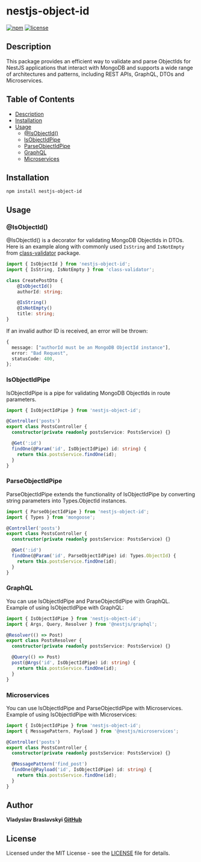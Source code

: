# nestjs-object-id

[![npm](https://img.shields.io/npm/v/nestjs-object-id.svg)](https://www.npmjs.com/package/nestjs-object-id)
[![license](https://img.shields.io/github/license/vlbras/nestjs-object-id.svg)](https://www.npmjs.com/package/nestjs-object-id)

## Description

This package provides an efficient way to validate and parse ObjectIds for NestJS applications that interact with MongoDB and supports a wide range of architectures and patterns, including REST APIs, GraphQL, DTOs and Microservices.

## Table of Contents

- [Description](#description)
- [Installation](#installation)
- [Usage](#usage)
  - [@IsObjectId()](#isobjectid)
  - [IsObjectIdPipe](#isobjectidpipe)
  - [ParseObjectIdPipe](#parseobjectidpipe)
  - [GraphQL](#graphql)
  - [Microservices](#microservices)

## Installation

```
npm install nestjs-object-id
```

## Usage

### @IsObjectId()
@IsObjectId() is a decorator for validating MongoDB ObjectIds in DTOs.        
Here is an example along with commonly used `IsString` and `IsNotEmpty` from [class-validator](https://github.com/typestack/class-validator) package.

```ts
import { IsObjectId } from 'nestjs-object-id';
import { IsString, IsNotEmpty } from 'class-validator';

class CreatePostDto {
    @IsObjectId()
    authorId: string;

    @IsString()  
    @IsNotEmpty()
    title: string;
}
```

If an invalid author ID is received, an error will be thrown:

```ts
{
  message: ["authorId must be an MongoDB ObjectId instance"],
  error: "Bad Request",
  statusCode: 400,
};
```

### IsObjectIdPipe

IsObjectIdPipe is a pipe for validating MongoDB ObjectIds in route parameters. 
```ts
import { IsObjectIdPipe } from 'nestjs-object-id';

@Controller('posts')
export class PostsController {
  constructor(private readonly postsService: PostsService) {}

  @Get(':id')
  findOne(@Param('id', IsObjectIdPipe) id: string) {
    return this.postsService.findOne(id);
  }
}
```

### ParseObjectIdPipe

ParseObjectIdPipe extends the functionality of IsObjectIdPipe by converting string parameters into Types.ObjectId instances. 
```ts
import { ParseObjectIdPipe } from 'nestjs-object-id';
import { Types } from 'mongoose';

@Controller('posts')
export class PostsController {
  constructor(private readonly postsService: PostsService) {}

  @Get(':id')
  findOne(@Param('id', ParseObjectIdPipe) id: Types.ObjectId) {
    return this.postsService.findOne(id);
  }
}
```

### GraphQL

You can use IsObjectIdPipe and ParseObjectIdPipe with GraphQL.        
Example of using IsObjectIdPipe with GraphQL:

```ts
import { IsObjectIdPipe } from 'nestjs-object-id';
import { Args, Query, Resolver } from '@nestjs/graphql';

@Resolver(() => Post)
export class PostsResolver {
  constructor(private readonly postsService: PostsService) {}

  @Query(() => Post)
  post(@Args('id', IsObjectIdPipe) id: string) {
    return this.postsService.findOne(id);
  }
}
```


### Microservices

You can use IsObjectIdPipe and ParseObjectIdPipe with Microservices.        
Example of using IsObjectIdPipe with Microservices:

```ts
import { IsObjectIdPipe } from 'nestjs-object-id';
import { MessagePattern, Payload } from '@nestjs/microservices';

@Controller('posts')
export class PostsController {
  constructor(private readonly postsService: PostsService) {}

  @MessagePattern('find_post')
  findOne(@Payload('id', IsObjectIdPipe) id: string) {
    return this.postsService.findOne(id);
  }
}
```

## Author

**Vladyslav Braslavskyi [GitHub](https://github.com/vlbras)**

## License

Licensed under the MIT License - see the [LICENSE](LICENSE) file for details.
